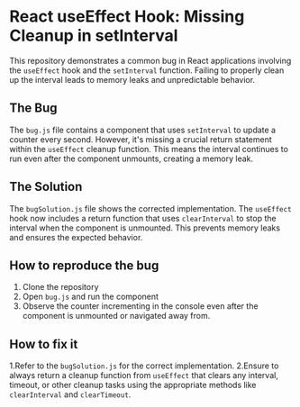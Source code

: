 # React useEffect Hook: Missing Cleanup in setInterval

This repository demonstrates a common bug in React applications involving the `useEffect` hook and the `setInterval` function.  Failing to properly clean up the interval leads to memory leaks and unpredictable behavior.

## The Bug

The `bug.js` file contains a component that uses `setInterval` to update a counter every second.  However, it's missing a crucial return statement within the `useEffect` cleanup function. This means the interval continues to run even after the component unmounts, creating a memory leak.

## The Solution

The `bugSolution.js` file shows the corrected implementation. The `useEffect` hook now includes a return function that uses `clearInterval` to stop the interval when the component is unmounted. This prevents memory leaks and ensures the expected behavior.

## How to reproduce the bug

1. Clone the repository
2. Open `bug.js` and run the component
3. Observe the counter incrementing in the console even after the component is unmounted or navigated away from. 

## How to fix it

1.Refer to the `bugSolution.js` for the correct implementation.
2.Ensure to always return a cleanup function from `useEffect` that clears any interval, timeout, or other cleanup tasks using the appropriate methods like `clearInterval` and `clearTimeout`.